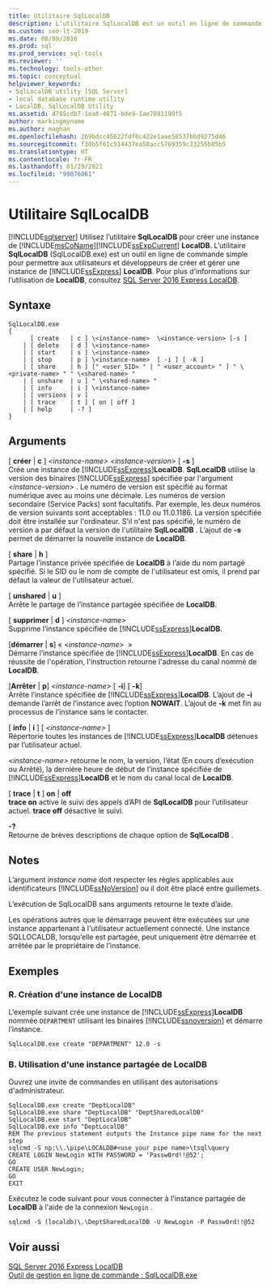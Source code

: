 ```yaml
---
title: Utilitaire SqlLocalDB
description: L’utilitaire SqlLocalDB est un outil en ligne de commande permettant aux utilisateurs et développeurs de créer et gérer une instance de SQL Server Express LocalDB.
ms.custom: seo-lt-2019
ms.date: 08/09/2016
ms.prod: sql
ms.prod_service: sql-tools
ms.reviewer: ''
ms.technology: tools-other
ms.topic: conceptual
helpviewer_keywords:
- SqlLocalDB utility [SQL Server]
- local database runtime utility
- LocalDB, SqlLocalDB Utility
ms.assetid: d785cdb7-1ea0-4871-bde9-1ae7881190f5
author: markingmyname
ms.author: maghan
ms.openlocfilehash: 269bdcc45622fdf0c422e1aae50537bbd9275d46
ms.sourcegitcommit: f30b5f61c514437ea58acc5769359c33255b85b5
ms.translationtype: HT
ms.contentlocale: fr-FR
ms.lasthandoff: 01/29/2021
ms.locfileid: "99076061"
---
```

# <a name="sqllocaldb-utility"></a>Utilitaire SqlLocalDB
[!INCLUDE[sqlserver](../includes/applies-to-version/sqlserver.md)]
  Utilisez l’utilitaire **SqlLocalDB** pour créer une instance de [!INCLUDE[msCoName](../includes/msconame-md.md)][!INCLUDE[ssExpCurrent](../includes/ssexpcurrent-md.md)] **LocalDB**. L’utilitaire **SqlLocalDB** (SqlLocalDB.exe) est un outil en ligne de commande simple pour permettre aux utilisateurs et développeurs de créer et gérer une instance de [!INCLUDE[ssExpress](../includes/ssexpress-md.md)] **LocalDB**. Pour plus d’informations sur l’utilisation de **LocalDB**, consultez [SQL Server 2016 Express LocalDB](../database-engine/configure-windows/sql-server-express-localdb.md).  
  
## <a name="syntax"></a>Syntaxe  
  
```  
SqlLocalDB.exe   
{  
      [ create   | c ] \<instance-name>  \<instance-version> [-s ]  
    | [ delete   | d ] \<instance-name>  
    | [ start    | s ] \<instance-name>  
    | [ stop     | p ] \<instance-name>  [ -i ] [ -k ]  
    | [ share    | h ] [" <user_SID> " | " <user_account> " ] " \<private-name> " " \<shared-name> "  
    | [ unshare  | u ] " \<shared-name> "  
    | [ info     | i ] \<instance-name>  
    | [ versions | v ]  
    | [ trace    | t ] [ on | off ]  
    | [ help     | -? ]  
}  
```  
  
## <a name="arguments"></a>Arguments  
 [ **créer** | **c** ] *\<instance-name>* *\<instance-version>* [ **-s** ]  
 Crée une instance de [!INCLUDE[ssExpress](../includes/ssexpress-md.md)]**LocalDB**. **SqlLocalDB** utilise la version des binaires [!INCLUDE[ssExpress](../includes/ssexpress-md.md)] spécifiée par l'argument *\<instance-version>* . Le numéro de version est spécifié au format numérique avec au moins une décimale. Les numéros de version secondaire (Service Packs) sont facultatifs. Par exemple, les deux numéros de version suivants sont acceptables : 11.0 ou 11.0.1186. La version spécifiée doit être installée sur l'ordinateur. S'il n'est pas spécifié, le numéro de version a par défaut la version de l'utilitaire **SqlLocalDB** . L’ajout de **-s** permet de démarrer la nouvelle instance de **LocalDB**.  
  
 [ **share** | **h** ]  
 Partage l’instance privée spécifiée de **LocalDB** à l’aide du nom partagé spécifié. Si le SID ou le nom de compte de l'utilisateur est omis, il prend par défaut la valeur de l'utilisateur actuel.  
  
 [ **unshared** | **u** ]  
 Arrête le partage de l’instance partagée spécifiée de **LocalDB**.  
  
 [ **supprimer** | **d** ] *\<instance-name>*  
 Supprime l’instance spécifiée de [!INCLUDE[ssExpress](../includes/ssexpress-md.md)]**LocalDB**.  
  
 [**démarrer** | **s**] « *\<instance-name>*  »  
 Démarre l’instance spécifiée de [!INCLUDE[ssExpress](../includes/ssexpress-md.md)]**LocalDB**. En cas de réussite de l'opération, l'instruction retourne l'adresse du canal nommé de **LocalDB**.  
  
 [**Arrêter** | **p**] *\<instance-name>* [ **-i**] [ **-k**]  
 Arrête l’instance spécifiée de [!INCLUDE[ssExpress](../includes/ssexpress-md.md)]**LocalDB**. L’ajout de **-i** demande l’arrêt de l’instance avec l’option **NOWAIT**. L’ajout de **-k** met fin au processus de l’instance sans le contacter.  
  
 [ **info** | **i** ] [ *\<instance-name>* ]  
 Répertorie toutes les instances de [!INCLUDE[ssExpress](../includes/ssexpress-md.md)]**LocalDB** détenues par l’utilisateur actuel.  
  
 *\<instance-name>* retourne le nom, la version, l’état (En cours d’exécution ou Arrêté), la dernière heure de début de l’instance spécifiée de [!INCLUDE[ssExpress](../includes/ssexpress-md.md)]**LocalDB** et le nom du canal local de **LocalDB**.  
  
 [ **trace** | **t** ] **on** | **off**  
 **trace on** active le suivi des appels d’API de **SqlLocalDB** pour l’utilisateur actuel. **trace off** désactive le suivi.  
  
 **-?**  
 Retourne de brèves descriptions de chaque option de **SqlLocalDB** .  
  
## <a name="remarks"></a>Notes  
 L’argument *instance name* doit respecter les règles applicables aux identificateurs [!INCLUDE[ssNoVersion](../includes/ssnoversion-md.md)] ou il doit être placé entre guillemets.  
  
 L’exécution de SqlLocalDB sans arguments retourne le texte d’aide.  
  
 Les opérations autres que le démarrage peuvent être exécutées sur une instance appartenant à l'utilisateur actuellement connecté. Une instance SQLLOCALDB, lorsqu’elle est partagée, peut uniquement être démarrée et arrêtée par le propriétaire de l’instance.  
  
## <a name="examples"></a>Exemples  
  
### <a name="a-creating-an-instance-of-localdb"></a>R. Création d'une instance de LocalDB  
 L’exemple suivant crée une instance de [!INCLUDE[ssExpress](../includes/ssexpress-md.md)]**LocalDB** nommée `DEPARTMENT` utilisant les binaires [!INCLUDE[ssnoversion](../includes/ssnoversion-md.md)] et démarre l’instance.  
  
```  
SqlLocalDB.exe create "DEPARTMENT" 12.0 -s  
```  
  
### <a name="b-working-with-a-shared-instance-of-localdb"></a>B. Utilisation d'une instance partagée de LocalDB  
 Ouvrez une invite de commandes en utilisant des autorisations d'administrateur.  
  
```  
SqlLocalDB.exe create "DeptLocalDB"  
SqlLocalDB.exe share "DeptLocalDB" "DeptSharedLocalDB"  
SqlLocalDB.exe start "DeptLocalDB"  
SqlLocalDB.exe info "DeptLocalDB"  
REM The previous statement outputs the Instance pipe name for the next step  
sqlcmd -S np:\\.\pipe\LOCALDB#<use your pipe name>\tsql\query  
CREATE LOGIN NewLogin WITH PASSWORD = 'Passw0rd!!@52';   
GO  
CREATE USER NewLogin;  
GO  
EXIT  
```  
  
 Exécutez le code suivant pour vous connecter à l'instance partagée de **LocalDB** à l'aide de la connexion `NewLogin` .  
  
```  
sqlcmd -S (localdb)\.\DeptSharedLocalDB -U NewLogin -P Passw0rd!!@52  
```  
  
## <a name="see-also"></a>Voir aussi  
 [SQL Server 2016 Express LocalDB](../database-engine/configure-windows/sql-server-express-localdb.md)  
[Outil de gestion en ligne de commande : SqlLocalDB.exe](../relational-databases/express-localdb-instance-apis/command-line-management-tool-sqllocaldb-exe.md)  
